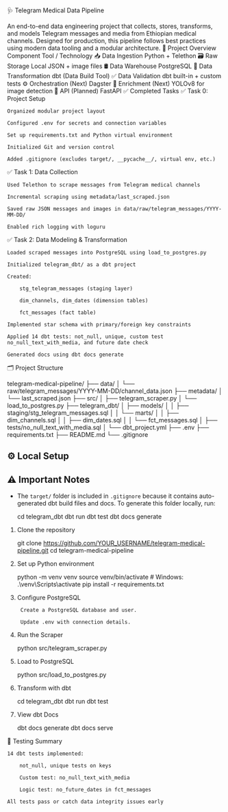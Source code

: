 🩺 Telegram Medical Data Pipeline

An end-to-end data engineering project that collects, stores, transforms, and models Telegram messages and media from Ethiopian medical channels. Designed for production, this pipeline follows best practices using modern data tooling and a modular architecture.
📌 Project Overview
Component	Tool / Technology
📥 Data Ingestion	Python + Telethon
🗃️ Raw Storage	Local JSON + image files
🛢️ Data Warehouse	PostgreSQL
🧱 Data Transformation	dbt (Data Build Tool)
✅ Data Validation	dbt built-in + custom tests
⚙️ Orchestration (Next)	Dagster
🧠 Enrichment (Next)	YOLOv8 for image detection
🚀 API (Planned)	FastAPI
✅ Completed Tasks
✅ Task 0: Project Setup

    Organized modular project layout

    Configured .env for secrets and connection variables

    Set up requirements.txt and Python virtual environment

    Initialized Git and version control

    Added .gitignore (excludes target/, __pycache__/, virtual env, etc.)

✅ Task 1: Data Collection

    Used Telethon to scrape messages from Telegram medical channels

    Incremental scraping using metadata/last_scraped.json

    Saved raw JSON messages and images in data/raw/telegram_messages/YYYY-MM-DD/

    Enabled rich logging with loguru

✅ Task 2: Data Modeling & Transformation

    Loaded scraped messages into PostgreSQL using load_to_postgres.py

    Initialized telegram_dbt/ as a dbt project

    Created:

        stg_telegram_messages (staging layer)

        dim_channels, dim_dates (dimension tables)

        fct_messages (fact table)

    Implemented star schema with primary/foreign key constraints

    Applied 14 dbt tests: not_null, unique, custom test no_null_text_with_media, and future date check

    Generated docs using dbt docs generate

🗂 Project Structure

telegram-medical-pipeline/
    ├── data/
    │   └── raw/telegram_messages/YYYY-MM-DD/channel_data.json
    ├── metadata/
    │   └── last_scraped.json
    ├── src/
    │   ├── telegram_scraper.py
    │   └── load_to_postgres.py
    ├── telegram_dbt/
    │   ├── models/
    │   │   ├── staging/stg_telegram_messages.sql
    │   │   └── marts/
    │   │       ├── dim_channels.sql
    │   │       ├── dim_dates.sql
    │   │       └── fct_messages.sql
    │   ├── tests/no_null_text_with_media.sql
    │   └── dbt_project.yml
    ├── .env
    ├── requirements.txt
    ├── README.md
    └── .gitignore

## ⚙️ Local Setup
## ⚠️ Important Notes

- The `target/` folder is included in `.gitignore` because it contains auto-generated dbt build files and docs. To generate this folder locally, run:


    cd telegram_dbt
    dbt run
    dbt test
    dbt docs generate

1. Clone the repository

    git clone https://github.com/YOUR_USERNAME/telegram-medical-pipeline.git
    cd telegram-medical-pipeline

2. Set up Python environment

    python -m venv venv
    source venv/bin/activate  # Windows: .\venv\Scripts\activate
    pip install -r requirements.txt

3. Configure PostgreSQL

        Create a PostgreSQL database and user.

        Update .env with connection details.

4. Run the Scraper

    python src/telegram_scraper.py

5. Load to PostgreSQL

    python src/load_to_postgres.py

6. Transform with dbt

    cd telegram_dbt
    dbt run
    dbt test

7. View dbt Docs

    dbt docs generate
    dbt docs serve

🧪 Testing Summary

    14 dbt tests implemented:

        not_null, unique tests on keys

        Custom test: no_null_text_with_media

        Logic test: no_future_dates in fct_messages

    All tests pass or catch data integrity issues early

